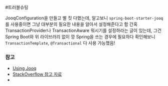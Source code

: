 #트러블슈팅 

JooqConfiguration을 만들고 별 짓 다했는데, 알고보니 `spring-boot-starter-jooq` 를 사용중이면 
그냥 대부분의 필요한 내용을 알아서 설정해준다고 함
간혹 TransactionProvider나 TransactionAware 뭐시기를 설정하라는 글이 있는데, 그건 Spring Boot와 위 라이브러리 없이 깡 Spring을 쓰는 경우에 필요하다
확인해보니 `TransactionTemplate`, `@Transactional` 다 사용 가능했음!

### 참고
* [Using Jooq](https://docs.spring.io/spring-boot/docs/1.3.5.RELEASE/reference/html/boot-features-jooq.html)
* [StackOverflow 참고 자료](https://stackoverflow.com/questions/39985645/jooq-and-spring-transaction-management)
* 